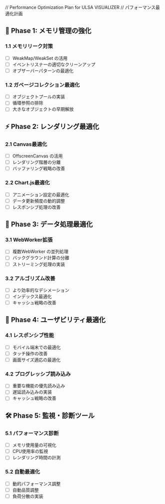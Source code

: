 // Performance Optimization Plan for ULSA VISUALIZER
// パフォーマンス最適化計画

## 🚀 Phase 1: メモリ管理の強化
### 1.1 メモリリーク対策
- [ ] WeakMap/WeakSet の活用
- [ ] イベントリスナーの適切なクリーンアップ
- [ ] オブザーバーパターンの最適化

### 1.2 ガベージコレクション最適化
- [ ] オブジェクトプールの実装
- [ ] 循環参照の排除
- [ ] 大きなオブジェクトの早期解放

## ⚡ Phase 2: レンダリング最適化
### 2.1 Canvas最適化
- [ ] OffscreenCanvas の活用
- [ ] レンダリング階層の分離
- [ ] バッファリング戦略の改善

### 2.2 Chart.js最適化
- [ ] アニメーション設定の最適化
- [ ] データ更新頻度の動的調整
- [ ] レスポンシブ処理の改善

## 🔄 Phase 3: データ処理最適化
### 3.1 WebWorker拡張
- [ ] 複数WebWorker の並列処理
- [ ] バックグラウンド計算の分離
- [ ] ストリーミング処理の実装

### 3.2 アルゴリズム改善
- [ ] より効率的なデシメーション
- [ ] インデックス最適化
- [ ] キャッシュ戦略の改善

## 📱 Phase 4: ユーザビリティ最適化
### 4.1 レスポンシブ性能
- [ ] モバイル端末での最適化
- [ ] タッチ操作の改善
- [ ] 画面サイズ適応の最適化

### 4.2 プログレッシブ読み込み
- [ ] 重要な機能の優先読み込み
- [ ] 遅延読み込みの実装
- [ ] キャッシュ戦略の改善

## 🛠️ Phase 5: 監視・診断ツール
### 5.1 パフォーマンス診断
- [ ] メモリ使用量の可視化
- [ ] CPU使用率の監視
- [ ] レンダリング時間の計測

### 5.2 自動最適化
- [ ] 動的パフォーマンス調整
- [ ] 自動品質調整
- [ ] 負荷分散の実装
